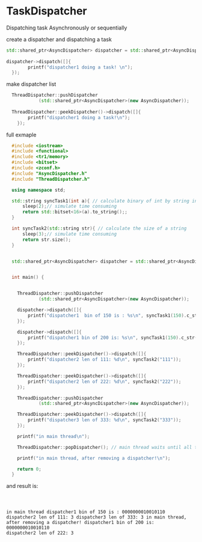 # TaskDispatcher
Dispatching task Asynchronously or sequentially 


create a dispatcher and dispatching a task

```c++
std::shared_ptr<AsyncDispatcher> dispatcher = std::shared_ptr<AsyncDispatcher>(new AsyncDispatcher);
  
dispatcher->dispatch([]{
        printf("dispatcher1 doing a task! \n");
  });
```

make dispatcher list 

```c++
  ThreadDispatcher::pushDispatcher
            (std::shared_ptr<AsyncDispatcher>(new AsyncDispatcher));
  
  ThreadDispatcher::peekDispatcher()->dispatch([]{
        printf("dispatcher1 doing a task!\n");
    });

```


full exmaple 

```c++
  #include <iostream>
  #include <functional>
  #include <tr1/memory>
  #include <bitset>
  #include <zconf.h>
  #include "AsyncDispatcher.h"
  #include "ThreadDispatcher.h"

  using namespace std;

  std::string syncTask1(int a){ // calculate binary of int by string in 16 bits
      sleep(2);// simulate time consuming
      return std::bitset<16>(a).to_string();;
  }

  int syncTask2(std::string str){ // calculate the size of a string
      sleep(3);// simulate time consuming
      return str.size();
  }


  std::shared_ptr<AsyncDispatcher> dispatcher = std::shared_ptr<AsyncDispatcher>(new AsyncDispatcher);


  int main() {


    ThreadDispatcher::pushDispatcher
            (std::shared_ptr<AsyncDispatcher>(new AsyncDispatcher));

    dispatcher->dispatch([]{
        printf("dispatcher1  bin of 150 is : %s\n", syncTask1(150).c_str());
    });

    dispatcher->dispatch([]{
        printf("dispatcher1 bin of 200 is: %s\n", syncTask1(150).c_str());
    });

    ThreadDispatcher::peekDispatcher()->dispatch([]{
        printf("dispatcher2 len of 111: %d\n", syncTask2("111"));
    });

    ThreadDispatcher::peekDispatcher()->dispatch([]{
        printf("dispatcher2 len of 222: %d\n", syncTask2("222"));
    });

    ThreadDispatcher::pushDispatcher
            (std::shared_ptr<AsyncDispatcher>(new AsyncDispatcher));

    ThreadDispatcher::peekDispatcher()->dispatch([]{
        printf("dispatcher3 len of 333: %d\n", syncTask2("333"));
    });

    printf("in main thread\n");

    ThreadDispatcher::popDispatcher(); // main thread waits until all task of dispatcher 3 to be done!

    printf("in main thread, after removing a dispatcher!\n");

    return 0;
  }
```

and result is:

<code>

  in main thread
  dispatcher1  bin of 150 is : 0000000010010110
  dispatcher2 len of 111: 3
  dispatcher3 len of 333: 3
  in main thread, after removing a dispatcher!
  dispatcher1 bin of 200 is: 0000000010010110
  dispatcher2 len of 222: 3

</code>
